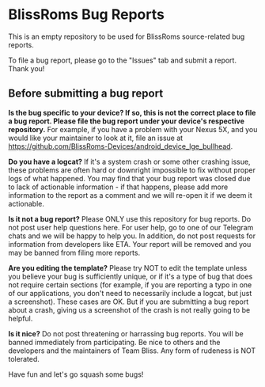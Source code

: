 # BlissRoms Bug Reports

This is an empty repository to be used for BlissRoms source-related bug reports.

To file a bug report, please go to the "Issues" tab and submit a report. Thank you!

## Before submitting a bug report

**Is the bug specific to your device? If so, this is not the correct place to file a bug report. Please file the bug report under your device's respective repository.** For example, if you have a problem with your Nexus 5X, and you would like your maintainer to look at it, file an issue at https://github.com/BlissRoms-Devices/android_device_lge_bullhead.

**Do you have a logcat?** If it's a system crash or some other crashing issue, these problems are often hard or downright impossible to fix without proper logs of what happened. You may find that your bug report was closed due to lack of actionable information - if that happens, please add more information to the report as a comment and we will re-open it if we deem it actionable.

**Is it not a bug report?** Please ONLY use this repository for bug reports. Do not post user help questions here. For user help, go to one of our Telegram chats and we will be happy to help you. In addition, do not post requests for information from developers like ETA. Your report will be removed and you may be banned from filing more reports.

**Are you editing the template?** Please try NOT to edit the template unless you believe your bug is sufficiently unique, or if it's a type of bug that does not require certain sections (for example, if you are reporting a typo in one of our applications, you don't need to necessarily include a logcat, but just a screenshot). These cases are OK. But if you are submitting a bug report about a crash, giving us a screenshot of the crash is not really going to be helpful.

**Is it nice?** Do not post threatening or harrassing bug reports. You will be banned immediately from participating. Be nice to others and the developers and the maintainers of Team Bliss. Any form of rudeness is NOT tolerated.

Have fun and let's go squash some bugs!
